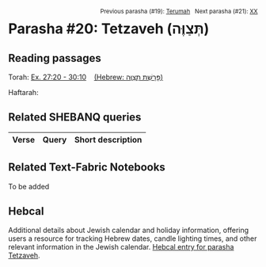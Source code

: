 
<span style="float: right;"><sup>Previous parasha (#19): <a href="../19%20-%20Terumah/README.md#start">Terumah</a> &nbsp;&nbsp;Next parasha (#21): <a href="../21%20-%XX/README.md#start">XX</a></sup></span>

# Parasha #20: Tetzaveh (תְּצַוֶּה)

## Reading passages

Torah: [Ex. 27:20 - 30:10](https://www.stepbible.org/?q=version=NASB2020|reference=Ex.27:20-30:10&options=HNVUG) &nbsp;&nbsp; [(Hebrew: פָּרָשַׁת תְּצַוֶּה)](https://tikkun.io/#/p/tetzaveh)<br>

Haftarah: 

## Related SHEBANQ queries

Verse | Query | Short description
--- | --- | --- 


## Related Text-Fabric Notebooks

To be added

## Hebcal

Additional details about Jewish calendar and holiday information, offering users a resource for tracking Hebrew dates, candle lighting times, and other relevant information in the Jewish calendar. [Hebcal entry for parasha Tetzaveh](https://www.hebcal.com/sedrot/tetzaveh).
